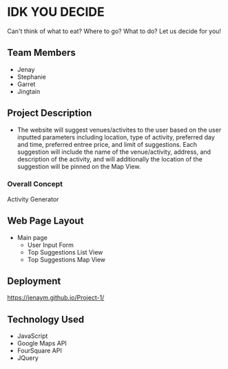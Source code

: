 # IDK YOU DECIDE 
Can't think of what to eat? Where to go? What to do? Let us decide for you!

## Team Members
  * Jenay
  * Stephanie
  * Garret
  * Jingtain

## Project Description
* The website will suggest venues/activites to the user based on the user inputted parameters including location, type of activity, preferred day and time, preferred entree price, and limit of suggestions. Each suggestion will include the name of the venue/activity, address, and description of the activity, and will additionally the location of the suggestion will be pinned on the Map View.

### Overall Concept
Activity Generator

## Web Page Layout
- Main page
    - User Input Form
    - Top Suggestions List View
    - Top Suggestions Map View

## Deployment
  https://jenaym.github.io/Project-1/

## Technology Used
- JavaScript
- Google Maps API
- FourSquare API
- JQuery

